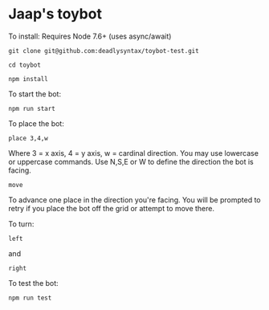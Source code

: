 # Jaap's toybot
To install:
Requires Node 7.6+ (uses async/await)
```
git clone git@github.com:deadlysyntax/toybot-test.git

cd toybot

npm install

```

To start the bot:
```
npm run start
```

To place the bot:

```
place 3,4,w
```

Where 3 = x axis, 4 = y axis, w = cardinal direction. You may use lowercase or uppercase commands. Use N,S,E or W to define the direction the bot is facing.

```
move
```

To advance one place in the direction you're facing. You will be prompted to retry if you place the bot off the grid or attempt to move there.

To turn:

```
left
```

and

```
right
```

To test the bot:
```
npm run test
```
